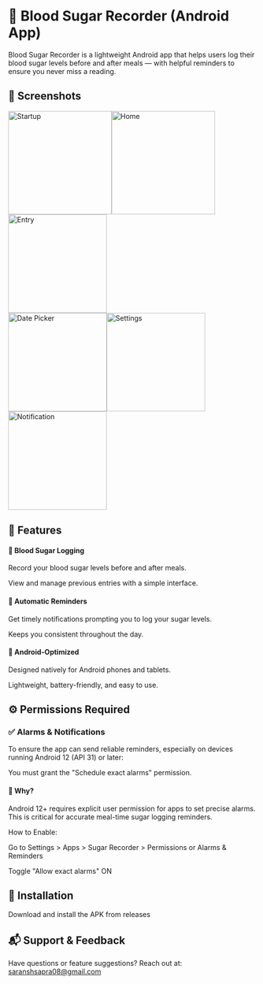 # 🍭 Blood Sugar Recorder (Android App)

Blood Sugar Recorder is a lightweight Android app that helps users log their blood sugar levels before and after meals — with helpful reminders to ensure you never miss a reading.

## 📸 Screenshots
<img src="https://github.com/user-attachments/assets/08a7cfc2-5a06-4ee8-bfbf-172a6206b767" alt="Startup" width="210"/><img src="https://github.com/user-attachments/assets/53c8a78d-92ca-4d6d-9491-202955cd2119" alt="Home" width="210"/><img src="https://github.com/user-attachments/assets/9324a9ec-d8ea-4e3c-8d97-6796cc4b8f23" alt="Entry" width="200"/>
<br>
<img src="https://github.com/user-attachments/assets/7b6a525f-330d-4e45-b098-af6f2498c071" alt="Date Picker" width="200"/><img src="https://github.com/user-attachments/assets/6534d333-a9d4-4a09-b73d-8b53a8cd4271" alt="Settings" width="200"/><img src="https://github.com/user-attachments/assets/bb898bd2-8a87-4e3b-b9d8-443a4cb5999b" alt="Notification" width="200"/>





## 🚀 Features

#### 📝 Blood Sugar Logging

Record your blood sugar levels before and after meals.

View and manage previous entries with a simple interface.

#### 🔔 Automatic Reminders

Get timely notifications prompting you to log your sugar levels.

Keeps you consistent throughout the day.

#### 🎯 Android-Optimized

Designed natively for Android phones and tablets.

Lightweight, battery-friendly, and easy to use.

## ⚙️ Permissions Required
### ✅ Alarms & Notifications

To ensure the app can send reliable reminders, especially on devices running Android 12 (API 31) or later:

You must grant the "Schedule exact alarms" permission.

#### 📌 Why?
Android 12+ requires explicit user permission for apps to set precise alarms. This is critical for accurate meal-time sugar logging reminders.

How to Enable:

Go to Settings > Apps > Sugar Recorder > Permissions or Alarms & Reminders

Toggle "Allow exact alarms" ON

## 📲 Installation

Download and install the APK from releases

## 📬 Support & Feedback

Have questions or feature suggestions?
Reach out at: saranshsapra08@gmail.com
